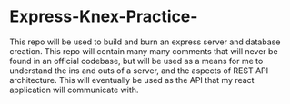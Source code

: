 # Express-Knex-Practice-
This repo will be used to build and burn an express server and database creation. This repo will contain many many comments that will never be found in an official codebase, but will be used as a means for me to understand the ins and outs of a server, and the aspects of REST API architecture. This will eventually be used as the API that my react application will communicate with. 
